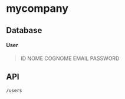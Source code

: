 # mycompany

## Database

#### User
> ID
> NOME
> COGNOME
> EMAIL
> PASSWORD

##

## API
    /users

<!--stackedit_data:
eyJoaXN0b3J5IjpbMzM0MDY5OTQsLTE2Mjk4NTA1NjcsODA2OD
UzMTc0XX0=
-->